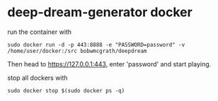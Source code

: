 # deep-dream-generator docker



run the container with

	sudo docker run -d -p 443:8888 -e "PASSWORD=password" -v /home/user/docker:/src bobwmcgrath/deepdream


Then head to https://127.0.0.1:443, enter 'password' and start playing. 

stop all dockers with

	sudo docker stop $(sudo docker ps -q)
